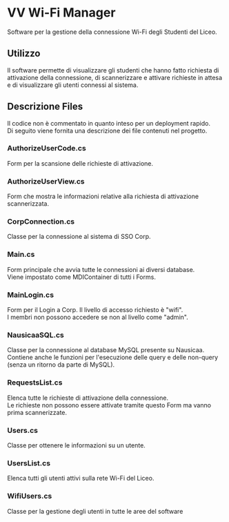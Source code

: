 # VV Wi-Fi Manager
Software per la gestione della connessione Wi-Fi degli Studenti del Liceo.
## Utilizzo
Il software permette di visualizzare gli studenti che hanno fatto richiesta di attivazione della connessione, di scannerizzare e attivare richieste in attesa e di visualizzare gli utenti connessi al sistema.
## Descrizione Files
Il codice non è commentato in quanto inteso per un deployment rapido.  
Di seguito viene fornita una descrizione dei file contenuti nel progetto.
### AuthorizeUserCode.cs
Form per la scansione delle richieste di attivazione.
### AuthorizeUserView.cs
Form che mostra le informazioni relative alla richiesta di attivazione scannerizzata.
### CorpConnection.cs
Classe per la connessione al sistema di SSO Corp.
### Main.cs
Form principale che avvia tutte le connessioni ai diversi database.  
Viene impostato come MDIContainer di tutti i Forms.
### MainLogin.cs
Form per il Login a Corp. Il livello di accesso richiesto è "wifi".  
I membri non possono accedere se non al livello come "admin".
### NausicaaSQL.cs
Classe per la connessione al database MySQL presente su Nausicaa. Contiene anche le funzioni per l'esecuzione delle query e delle non-query (senza un ritorno da parte di MySQL).
### RequestsList.cs
Elenca tutte le richieste di attivazione della connessione.  
Le richieste non possono essere attivate tramite questo Form ma vanno prima scannerizzate.
### Users.cs
Classe per ottenere le informazioni su un utente.
### UsersList.cs
Elenca tutti gli utenti attivi sulla rete Wi-Fi del Liceo.
### WifiUsers.cs
Classe per la gestione degli utenti in tutte le aree del software
